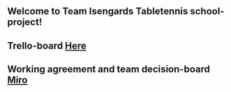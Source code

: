 Welcome to Team Isengards Tabletennis school-project!
---

Trello-board
[Here](https://trello.com/b/ZAZXhoa2/angby-pingis-isengard)
---

Working agreement and team decision-board
[Miro](https://miro.com/app/board/uXjVI7bk488=/)
---
